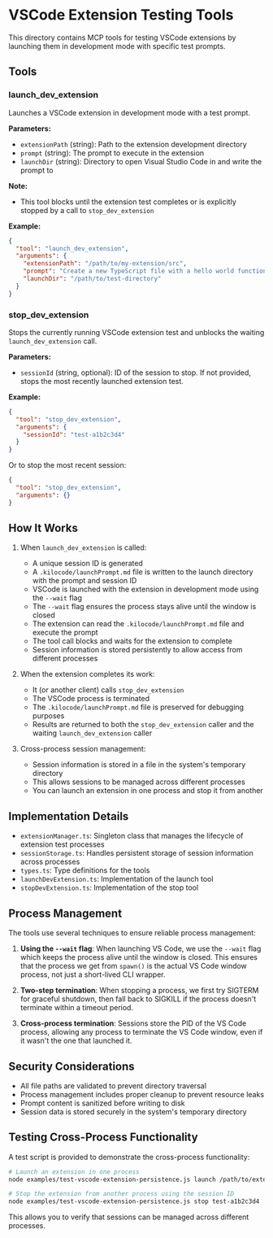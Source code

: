 # VSCode Extension Testing Tools

This directory contains MCP tools for testing VSCode extensions by launching them in development mode with specific test prompts.

## Tools

### launch_dev_extension

Launches a VSCode extension in development mode with a test prompt.

**Parameters:**
- `extensionPath` (string): Path to the extension development directory
- `prompt` (string): The prompt to execute in the extension
- `launchDir` (string): Directory to open Visual Studio Code in and write the prompt to

**Note:**
- This tool blocks until the extension test completes or is explicitly stopped by a call to `stop_dev_extension`

**Example:**
```json
{
  "tool": "launch_dev_extension",
  "arguments": {
    "extensionPath": "/path/to/my-extension/src",
    "prompt": "Create a new TypeScript file with a hello world function",
    "launchDir": "/path/to/test-directory"
  }
}
```

### stop_dev_extension

Stops the currently running VSCode extension test and unblocks the waiting `launch_dev_extension` call.

**Parameters:**
- `sessionId` (string, optional): ID of the session to stop. If not provided, stops the most recently launched extension test.

**Example:**
```json
{
  "tool": "stop_dev_extension",
  "arguments": {
    "sessionId": "test-a1b2c3d4"
  }
}
```

Or to stop the most recent session:
```json
{
  "tool": "stop_dev_extension",
  "arguments": {}
}
```

## How It Works

1. When `launch_dev_extension` is called:
   - A unique session ID is generated
   - A `.kilocode/launchPrompt.md` file is written to the launch directory with the prompt and session ID
   - VSCode is launched with the extension in development mode using the `--wait` flag
   - The `--wait` flag ensures the process stays alive until the window is closed
   - The extension can read the `.kilocode/launchPrompt.md` file and execute the prompt
   - The tool call blocks and waits for the extension to complete
   - Session information is stored persistently to allow access from different processes

2. When the extension completes its work:
   - It (or another client) calls `stop_dev_extension`
   - The VSCode process is terminated
   - The `.kilocode/launchPrompt.md` file is preserved for debugging purposes
   - Results are returned to both the `stop_dev_extension` caller and the waiting `launch_dev_extension` caller

3. Cross-process session management:
   - Session information is stored in a file in the system's temporary directory
   - This allows sessions to be managed across different processes
   - You can launch an extension in one process and stop it from another

## Implementation Details

- `extensionManager.ts`: Singleton class that manages the lifecycle of extension test processes
- `sessionStorage.ts`: Handles persistent storage of session information across processes
- `types.ts`: Type definitions for the tools
- `launchDevExtension.ts`: Implementation of the launch tool
- `stopDevExtension.ts`: Implementation of the stop tool

## Process Management

The tools use several techniques to ensure reliable process management:

1. **Using the `--wait` flag**: When launching VS Code, we use the `--wait` flag which keeps the process alive until the window is closed. This ensures that the process we get from `spawn()` is the actual VS Code window process, not just a short-lived CLI wrapper.

2. **Two-step termination**: When stopping a process, we first try SIGTERM for graceful shutdown, then fall back to SIGKILL if the process doesn't terminate within a timeout period.

3. **Cross-process termination**: Sessions store the PID of the VS Code process, allowing any process to terminate the VS Code window, even if it wasn't the one that launched it.

## Security Considerations

- All file paths are validated to prevent directory traversal
- Process management includes proper cleanup to prevent resource leaks
- Prompt content is sanitized before writing to disk
- Session data is stored securely in the system's temporary directory

## Testing Cross-Process Functionality

A test script is provided to demonstrate the cross-process functionality:

```bash
# Launch an extension in one process
node examples/test-vscode-extension-persistence.js launch /path/to/extension/src "Your test prompt" /path/to/test-directory

# Stop the extension from another process using the session ID
node examples/test-vscode-extension-persistence.js stop test-a1b2c3d4
```

This allows you to verify that sessions can be managed across different processes.